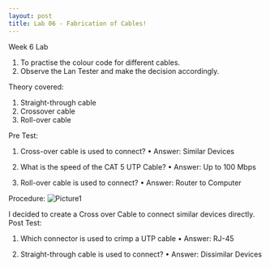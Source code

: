 ```yaml
---
layout: post
title: Lab 06 - Fabrication of Cables!
---
```

Week 6 Lab

1) To practise the colour code for different cables.
2) Observe the Lan Tester and make the decision accordingly.

Theory covered:
1) Straight-through cable 
2) Crossover cable 
3) Roll-over cable

Pre Test:

1) Cross-over cable is used to connect?
•	Answer: Similar Devices

2) What is the speed of the CAT 5 UTP Cable?
•	Answer: Up to 100 Mbps

3) Roll-over cable is used to connect?
•	Answer: Router to Computer


Procedure: 
![Picture1](https://user-images.githubusercontent.com/98490306/158263910-31c08abb-6518-453e-b5f1-2357a802a464.png)

 

I decided to create a Cross over Cable to connect similar devices directly.
Post Test: 

1) Which connector is used to crimp a UTP cable
•	Answer: RJ-45

2) Straight-through cable is used to connect?
•	Answer: Dissimilar Devices


